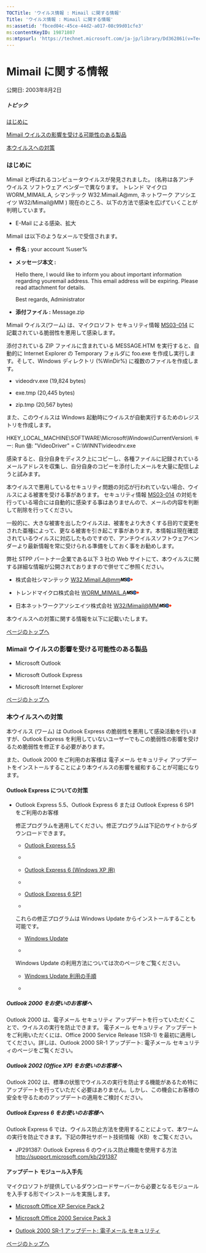 ```yaml
---
TOCTitle: 'ウイルス情報 : Mimail に関する情報'
Title: 'ウイルス情報 : Mimail に関する情報'
ms:assetid: 'fbced04c-45ce-44d2-a017-08c99d01cfe3'
ms:contentKeyID: 19871807
ms:mtpsurl: 'https://technet.microsoft.com/ja-jp/library/Dd362861(v=TechNet.10)'
---
```


Mimail に関する情報
===================

公開日: 2003年8月2日

##### トピック

[](#ecaa)[はじめに](#ecaa)

[](#ebaa)[Mimail ウイルスの影響を受ける可能性のある製品](#ebaa)

[](#eaaa)[本ウイルスへの対策](#eaaa)

### はじめに

Mimail と呼ばれるコンピュータウイルスが発見されました。 (名称は各アンチ ウイルス ソフトウェア ベンダーで異なります。 トレンド マイクロ WORM\_MIMAIL.A, シマンテック W32.Mimail.A@mm, ネットワーク アソシエイツ W32/Mimail@MM ) 現在のところ、以下の方法で感染を広げていくことが判明しています。

-   E-Mail による感染、拡大



Mimail は以下のようなメールで受信されます。

-   **件名 :** your account %user%


-   **メッセージ本文 :**

    Hello there, I would like to inform you about important information regarding youremail address.
    This email address will be expiring. Please read attachment for details.

    Best regards,
    Administrator


-   **添付ファイル :** Message.zip



Mimail ウイルス(ワーム) は、マイクロソフト セキュリティ情報 [MS03-014](http://www.microsoft.com/japan/security/bulletins/ms03-014e.mspx) に記載されている脆弱性を悪用して感染します。

添付されている ZIP ファイルに含まれている MESSAGE.HTM を実行すると、自動的に Internet Explorer の Temporary フォルダに foo.exe を作成し実行します。そして、Windows ディレクトリ (%WinDir%) に複数のファイルを作成します。

-   videodrv.exe (19,824 bytes)


-   exe.tmp (20,445 bytes)


-   zip.tmp (20,567 bytes)



また、このウイルスは Windows 起動時にウイルスが自動実行するためのレジストリを作成します。

HKEY\_LOCAL\_MACHINE\\SOFTWARE\\Microsoft\\Windows\\CurrentVersion\\
キー: Run
値: "VideoDriver" = C:\\WINNT\\videodrv.exe

感染すると、自分自身をディスク上にコピーし、各種ファイルに記録されているメールアドレスを収集し、自分自身のコピーを添付したメールを大量に配信しようと試みます。

本ウイルスで悪用しているセキュリティ問題の対応が行われていない場合、ウイルスによる被害を受ける事があります。 セキュリティ情報 [MS03-014](http://www.microsoft.com/japan/security/bulletins/ms03-014e.mspx) の対処を行っている場合には自動的に感染する事はありませんので、メールの内容を判断して削除を行ってください。

一般的に、大きな被害を出したウイルスは、被害をより大きくする目的で変更をされた亜種によって、更なる被害を引き起こす事があります。本情報は現在確認されているウイルスに対応したものですので、アンチウイルスソフトウェアベンダーより最新情報を常に受けられる準備をしておく事をお勧めします。

弊社 STPP パートナー企業である以下 3 社の Web サイトにて、本ウイルスに関する詳細な情報が公開されておりますので併せてご参照ください。

-   株式会社シマンテック
    [W32.Mimail.A@mm](http://www.symantec.com/region/jp/sarcj/data/w/w32.mimail.a@mm.html)![](images/Dd362861.leave-ms(ja-jp,TechNet.10).gif)


-   トレンドマイクロ株式会社
    [WORM\_MIMAIL.A](http://www.trendmicro.co.jp/vinfo/virusencyclo/default5.asp?vname=worm_mimail.a)![](images/Dd362861.leave-ms(ja-jp,TechNet.10).gif)


-   日本ネットワークアソシエイツ株式会社
    [W32/Mimail@MM](http://www.nai.com/japan/security/virm.asp?v=w32/mimail@mm)![](images/Dd362861.leave-ms(ja-jp,TechNet.10).gif)



本ウイルスへの対策に関する情報を以下に記載いたします。

[](#mainsection)[ページのトップへ](#mainsection)

### Mimail ウイルスの影響を受ける可能性のある製品

-   Microsoft Outlook


-   Microsoft Outlook Express


-   Microsoft Internet Explorer

[](#mainsection)[ページのトップへ](#mainsection)

### 本ウイルスへの対策

本ウイルス (ワーム) は Outlook Express の脆弱性を悪用して感染活動を行いますが、Outlook Express を利用していないユーザーでもこの脆弱性の影響を受けるため脆弱性を修正する必要があります。

また、Outlook 2000 をご利用のお客様は 電子メール セキュリティ アップデートをインストールすることにより本ウイルスの影響を緩和することが可能になります。

#### Outlook Express についての対策

-   Outlook Express 5.5、Outlook Express 6 または Outlook Express 6 SP1 をご利用のお客様

    修正プログラムを適用してください。修正プログラムは下記のサイトからダウンロードできます。

    -   [Outlook Express 5.5](http://download.microsoft.com/download/d/9/d/d9da194c-73bb-41f8-afbf-8327546b10c3/q330994.exe)

    -   
    -   [Outlook Express 6 (Windows XP 用)](http://download.microsoft.com/download/d/3/6/d36bfda9-9738-4ddd-9e2c-247b91ee0f61/q330994.exe)

    -   
    -   [Outlook Express 6 SP1](http://download.microsoft.com/download/1/a/2/1a2a628c-18a3-4e7c-a5f3-c4960ec64d8d/q330994.exe)

    -   

    これらの修正プログラムは Windows Update からインストールすることも可能です。

    -   [Windows Update](http://windowsupdate.microsoft.com)

    -   

    Windows Update の利用方法については次のページをご覧ください。

    -   [Windows Update 利用の手順](http://www.microsoft.com/japan/athome/security/update/j_musteps.mspx)

    -   



##### Outlook 2000 をお使いのお客様へ

Outlook 2000 は、電子メール セキュリティ アップデートを行っていただくことで、ウイルスの実行を防止できます。 電子メール セキュリティ アップデートをご利用いただくには、Office 2000 Service Release 1(SR-1) を最初に適用してください。詳しは、Outlook 2000 SR-1 アップデート: 電子メール セキュリティのページをご覧ください。

##### Outlook 2002 (Office XP) をお使いのお客様へ

Outlook 2002 は、標準の状態でウイルスの実行を防止する機能があるため特にアップデートを行っていただく必要はありません。しかし、この機会にお客様の安全を守るためのアップデートの適用をご検討ください。

##### Outlook Express 6 をお使いのお客様へ

Outlook Express 6 では、ウイルス防止方法を使用することによって、本ワームの実行を防止できます。下記の弊社サポート技術情報（KB）をご覧ください。

-   JP291387: Outlook Express 6 のウイルス防止機能を使用する方法
    <http://support.microsoft.com/kb/291387>



#### アップデート モジュール入手先

マイクロソフトが提供しているダウンロードサーバーから必要となるモジュールを入手する形でインストールを実施します。

-   [Microsoft Office XP Service Pack 2](http://www.microsoft.com/japan/office/downloads/xpsp2/)


-   [Microsoft Office 2000 Service Pack 3](http://www.microsoft.com/japan/office/downloads/office2000sp3/)


-   [Outlook 2000 SR-1 アップデート: 電子メール セキュリティ](http://office.microsoft.com/japan/downloads/2000/out2ksec.aspx)

[](#mainsection)[ページのトップへ](#mainsection)

